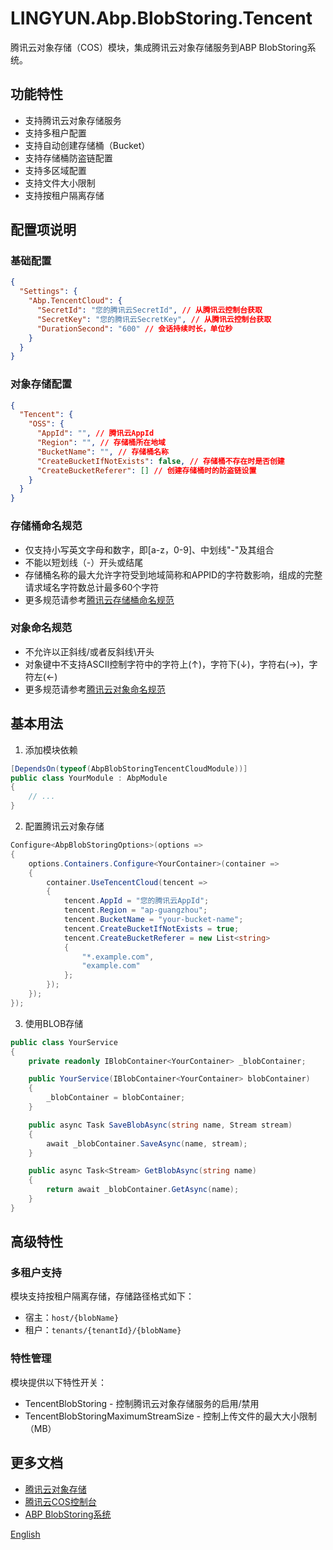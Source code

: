 # LINGYUN.Abp.BlobStoring.Tencent

腾讯云对象存储（COS）模块，集成腾讯云对象存储服务到ABP BlobStoring系统。

## 功能特性

* 支持腾讯云对象存储服务
* 支持多租户配置
* 支持自动创建存储桶（Bucket）
* 支持存储桶防盗链配置
* 支持多区域配置
* 支持文件大小限制
* 支持按租户隔离存储

## 配置项说明

### 基础配置

```json
{
  "Settings": {
    "Abp.TencentCloud": {
      "SecretId": "您的腾讯云SecretId", // 从腾讯云控制台获取
      "SecretKey": "您的腾讯云SecretKey", // 从腾讯云控制台获取
      "DurationSecond": "600" // 会话持续时长，单位秒
    }
  }
}
```

### 对象存储配置

```json
{
  "Tencent": {
    "OSS": {
      "AppId": "", // 腾讯云AppId
      "Region": "", // 存储桶所在地域
      "BucketName": "", // 存储桶名称
      "CreateBucketIfNotExists": false, // 存储桶不存在时是否创建
      "CreateBucketReferer": [] // 创建存储桶时的防盗链设置
    }
  }
}
```

### 存储桶命名规范

* 仅支持小写英文字母和数字，即[a-z，0-9]、中划线"-"及其组合
* 不能以短划线（-）开头或结尾
* 存储桶名称的最大允许字符受到地域简称和APPID的字符数影响，组成的完整请求域名字符数总计最多60个字符
* 更多规范请参考[腾讯云存储桶命名规范](https://cloud.tencent.com/document/product/436/13312)

### 对象命名规范

* 不允许以正斜线/或者反斜线\\开头
* 对象键中不支持ASCII控制字符中的字符上(↑)，字符下(↓)，字符右(→)，字符左(←)
* 更多规范请参考[腾讯云对象命名规范](https://cloud.tencent.com/document/product/436/13324)

## 基本用法

1. 添加模块依赖
```csharp
[DependsOn(typeof(AbpBlobStoringTencentCloudModule))]
public class YourModule : AbpModule
{
    // ...
}
```

2. 配置腾讯云对象存储
```csharp
Configure<AbpBlobStoringOptions>(options =>
{
    options.Containers.Configure<YourContainer>(container =>
    {
        container.UseTencentCloud(tencent =>
        {
            tencent.AppId = "您的腾讯云AppId";
            tencent.Region = "ap-guangzhou";
            tencent.BucketName = "your-bucket-name";
            tencent.CreateBucketIfNotExists = true;
            tencent.CreateBucketReferer = new List<string>
            {
                "*.example.com",
                "example.com"
            };
        });
    });
});
```

3. 使用BLOB存储
```csharp
public class YourService
{
    private readonly IBlobContainer<YourContainer> _blobContainer;

    public YourService(IBlobContainer<YourContainer> blobContainer)
    {
        _blobContainer = blobContainer;
    }

    public async Task SaveBlobAsync(string name, Stream stream)
    {
        await _blobContainer.SaveAsync(name, stream);
    }

    public async Task<Stream> GetBlobAsync(string name)
    {
        return await _blobContainer.GetAsync(name);
    }
}
```

## 高级特性

### 多租户支持

模块支持按租户隔离存储，存储路径格式如下：
* 宿主：`host/{blobName}`
* 租户：`tenants/{tenantId}/{blobName}`

### 特性管理

模块提供以下特性开关：

* TencentBlobStoring - 控制腾讯云对象存储服务的启用/禁用
* TencentBlobStoringMaximumStreamSize - 控制上传文件的最大大小限制（MB）

## 更多文档

* [腾讯云对象存储](https://cloud.tencent.com/document/product/436)
* [腾讯云COS控制台](https://console.cloud.tencent.com/cos)
* [ABP BlobStoring系统](https://docs.abp.io/en/abp/latest/Blob-Storing)

[English](./README.EN.md)
